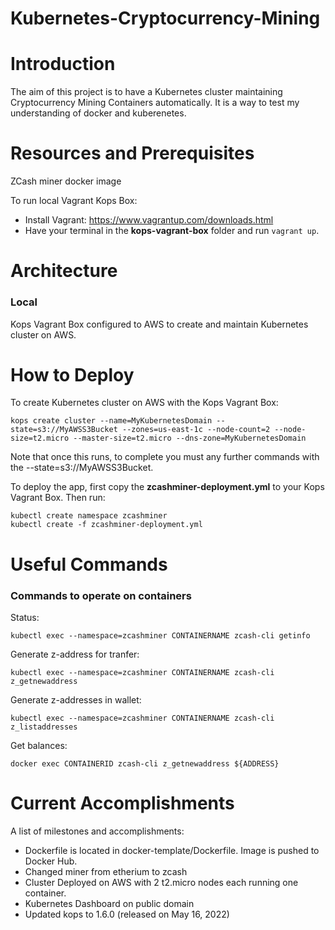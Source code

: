 # Kubernetes-Cryptocurrency-Mining

# Introduction
The aim of this project is to have a Kubernetes cluster maintaining Cryptocurrency Mining Containers automatically. It is a way to test my understanding of docker and kuberenetes.

# Resources and Prerequisites

ZCash miner docker image

To run local Vagrant Kops Box:
- Install Vagrant: https://www.vagrantup.com/downloads.html
- Have your terminal in the __kops-vagrant-box__ folder and run `vagrant up`.

# Architecture

### Local

Kops Vagrant Box configured to AWS to create and maintain Kubernetes cluster on AWS.

# How to Deploy
To create Kubernetes cluster on AWS with the Kops Vagrant Box:

    kops create cluster --name=MyKubernetesDomain --state=s3://MyAWSS3Bucket --zones=us-east-1c --node-count=2 --node-size=t2.micro --master-size=t2.micro --dns-zone=MyKubernetesDomain

Note that once this runs, to complete you must any further commands with the --state=s3://MyAWSS3Bucket.

To deploy the app, first copy the __zcashminer-deployment.yml__ to your Kops Vagrant Box. Then run:

    kubectl create namespace zcashminer
	kubectl create -f zcashminer-deployment.yml
	
# Useful Commands

### Commands to operate on containers

Status:

    kubectl exec --namespace=zcashminer CONTAINERNAME zcash-cli getinfo

Generate z-address for tranfer:

    kubectl exec --namespace=zcashminer CONTAINERNAME zcash-cli z_getnewaddress
	
Generate z-addresses in wallet:

    kubectl exec --namespace=zcashminer CONTAINERNAME zcash-cli z_listaddresses

Get balances:

    docker exec CONTAINERID zcash-cli z_getnewaddress ${ADDRESS}
	
# Current Accomplishments
A list of milestones and accomplishments:
- Dockerfile is located in docker-template/Dockerfile. Image is pushed to Docker Hub.
- Changed miner from etherium to zcash
- Cluster Deployed on AWS with 2 t2.micro nodes each running one container.
- Kubernetes Dashboard on public domain
- Updated kops to 1.6.0 (released on May 16, 2022)

